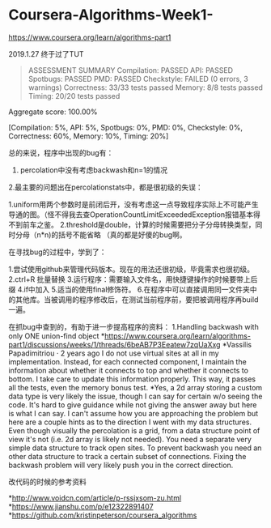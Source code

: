 # Coursera-Algorithms-Week1-
https://www.coursera.org/learn/algorithms-part1

2019.1.27 终于过了TUT

>ASSESSMENT SUMMARY
>Compilation:  PASSED
>API:          PASSED
>Spotbugs:     PASSED
>PMD:          PASSED
>Checkstyle:   FAILED (0 errors, 3 warnings)
>Correctness:  33/33 tests passed
>Memory:       8/8 tests passed
>Timing:       20/20 tests passed

Aggregate score: 100.00%

[Compilation: 5%, API: 5%, Spotbugs: 0%, PMD: 0%, Checkstyle: 0%, Correctness: 60%, Memory: 10%, Timing: 20%]


总的来说，程序中出现的bug有：

1. percolation中没有考虑backwash和n=1的情况

2.最主要的问题出在percolationstats中，都是很初级的失误：

  1.uniform用两个参数时是前闭后开，没有考虑这一点导致程序实际上不可能产生导通的图。（怪不得我去查OperationCountLimitExceededException报错基本得不到前车之鉴。
  2.threshold是double，计算的时候需要把分子分母转换类型，同时分母（n*n)的括号不能省略
  （真的都是好傻的bug啊。


在寻找bug的过程中，学到了：

1.尝试使用github来管理代码版本。现在的用法还很初级，毕竟需求也很初级。
2.ctrl+R 批量替换
3.运行程序：需要输入文件名，用快捷键操作的时候要带上后缀
4.if中加入
5.适当的使用final修饰符。
6.在程序中可以直接调用同一文件夹中的其他库。当被调用的程序修改后，在测试当前程序前，要把被调用程序再build一遍。

在抓bug中查到的，有助于进一步提高程序的资料：
1.Handling backwash with only ONE union-find object
  *https://www.coursera.org/learn/algorithms-part1/discussions/weeks/1/threads/6beAB7P3Eeatew7zqUaXxg
  *Vassilis Papadimitriou · 2 years ago
    I do not use virtual sites at all in my implementation. Instead, for each connected component, I maintain the information about whether it connects to top and whether it connects to bottom. I take care to update this information properly. This way, it passes all the tests, even the memory bonus test.
  *Yes, a 2d array storing a custom data type is very likely the issue, though I can say for certain w/o seeing the code.
    It's hard to give guidance while not giving the answer away but here is what I can say. I can't assume how you are approaching the problem but here are a couple hints as to the direction I went with my data structures.
    Even though visually the percolation is a grid, from a data structure point of view it's not (i.e. 2d array is likely not needed).
    You need a separate very simple data structure to track open sites.
    To prevent backwash you need an other data structure to track a certain subset of connections. Fixing the backwash problem will very likely push you in the correct direction.
  
改代码的时候的参考资料

*http://www.voidcn.com/article/p-rssjxsom-zu.html
*https://www.jianshu.com/p/e12322891407
*https://github.com/kristinpeterson/coursera_algorithms
